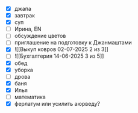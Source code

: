 - [x] джапа
- [x] завтрак
- [x] суп
- [ ] Ирина, EN
- [ ] обсуждение цветов
- [ ] приглашение на подготовку к Джанмаштами
- [x] ![[Выкуп ковров 02-07-2025 2 из 3]]
- [ ] ![[Бухгалтерия 14-06-2025 3 из 5]]
- [x] обед
- [x] уборка
- [ ] дрова
- [x] баня
- [x] Илья
- [ ] математика
- [x] ферлатум или усилить аюрведу?